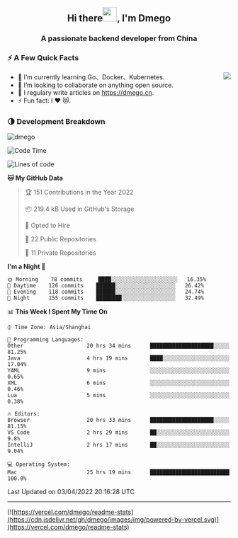 <h2 align="center">Hi there<img src="https://cdn.jsdelivr.net/gh/dmego/images/img/Hi.gif" height="32" />, I'm Dmego </h2>
<h3 align="center">A passionate backend developer from China</h3>

### ⚡️ A Few Quick Facts

<img align="right" src="https://readme-stats-dmego.vercel.app/api?username=dmego&show_icons=true&icon_color=1573B3&hide_title=true&text_color=718096&bg_color=00000000&hide_border=true"/>

<ul>
    <li> 🌱 I’m currently learning Go、Docker、Kubernetes.</li>
    <li> 👯 I’m looking to collaborate on anything open source.</li>
    <li> 📝 I regulary write articles on <a href="https://dmego.cn">https://dmego.cn</a>.</li>
    <li> ⚡ Fun fact: I ❤️ 😻.</li>
</ul>

### 🌗 Development Breakdown

<img src="https://komarev.com/ghpvc/?username=dmego" alt="dmego" />

<!--START_SECTION:waka-->
![Code Time](http://img.shields.io/badge/Code%20Time-1%2C095%20hrs%2015%20mins-blue)

![Lines of code](https://img.shields.io/badge/From%20Hello%20World%20I%27ve%20Written-231%20Thousand%20lines%20of%20code-blue)

**🐱 My GitHub Data** 

> 🏆 151 Contributions in the Year 2022
 > 
> 📦 219.4 kB Used in GitHub's Storage 
 > 
> 💼 Opted to Hire
 > 
> 📜 22 Public Repositories 
 > 
> 🔑 11 Private Repositories  
 > 
**I'm a Night 🦉** 

```text
🌞 Morning    78 commits     ████░░░░░░░░░░░░░░░░░░░░░   16.35% 
🌆 Daytime    126 commits    ██████░░░░░░░░░░░░░░░░░░░   26.42% 
🌃 Evening    118 commits    ██████░░░░░░░░░░░░░░░░░░░   24.74% 
🌙 Night      155 commits    ████████░░░░░░░░░░░░░░░░░   32.49%

```


📊 **This Week I Spent My Time On** 

```text
⌚︎ Time Zone: Asia/Shanghai

💬 Programming Languages: 
Other                    20 hrs 34 mins      ████████████████████░░░░░   81.25% 
Java                     4 hrs 19 mins       ████░░░░░░░░░░░░░░░░░░░░░   17.04% 
YAML                     9 mins              ░░░░░░░░░░░░░░░░░░░░░░░░░   0.65% 
XML                      6 mins              ░░░░░░░░░░░░░░░░░░░░░░░░░   0.46% 
Lua                      5 mins              ░░░░░░░░░░░░░░░░░░░░░░░░░   0.38%

🔥 Editors: 
Browser                  20 hrs 33 mins      ████████████████████░░░░░   81.15% 
VS Code                  2 hrs 29 mins       ██░░░░░░░░░░░░░░░░░░░░░░░   9.8% 
IntelliJ                 2 hrs 17 mins       ██░░░░░░░░░░░░░░░░░░░░░░░   9.04%

💻 Operating System: 
Mac                      25 hrs 19 mins      █████████████████████████   100.0%

```


 Last Updated on 03/04/2022 20:16:28 UTC
<!--END_SECTION:waka-->

---

[![https://vercel.com/dmego/readme-stats](https://cdn.jsdelivr.net/gh/dmego/images/img/powered-by-vercel.svg)](https://vercel.com/dmego/readme-stats)

